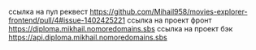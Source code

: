 ссылка на пул реквест https://github.com/Mihail958/movies-explorer-frontend/pull/4#issue-1402425221
ссылка на проект фронт https://diploma.mikhail.nomoredomains.sbs
ссылка на проект бэк https://api.diploma.mikhail.nomoredomains.sbs
